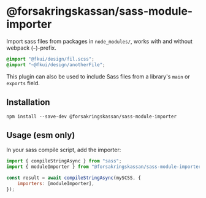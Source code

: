 # @forsakringskassan/sass-module-importer

Import sass files from packages in `node_modules/`, works with and without webpack (`~`)-prefix.

```scss
@import "@fkui/design/fil.scss";
@import "~@fkui/design/anotherFile";
```

This plugin can also be used to include Sass files from a library's `main` or `exports` field.

## Installation

`npm install --save-dev @forsakringskassan/sass-module-importer`

## Usage (esm only)

In your sass compile script, add the importer:

```javascript
import { compileStringAsync } from "sass";
import { moduleImporter } from "@forsakringskassan/sass-module-importer";

const result = await compileStringAsync(mySCSS, {
    importers: [moduleImporter],
});
```
